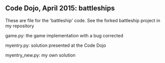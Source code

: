 Code Dojo, April 2015: battleships
----

These are file for the 'battleship' code. See the forked battleship project in my repository

game.py: the game implementation with a bug corrected

myentry.py: solution presented at the Code Dojo

myentry_new.py: my own solution